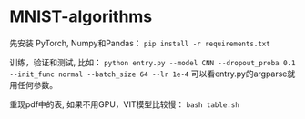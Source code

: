 # MNIST-algorithms

先安装 PyTorch, Numpy和Pandas：
`pip install -r requirements.txt`

训练，验证和测试, 比如：
`python entry.py --model CNN --dropout_proba 0.1 --init_func normal --batch_size 64 --lr 1e-4`
可以看entry.py的argparse就用任何参数。

重现pdf中的表, 如果不用GPU，VIT模型比较慢：
`bash table.sh`
